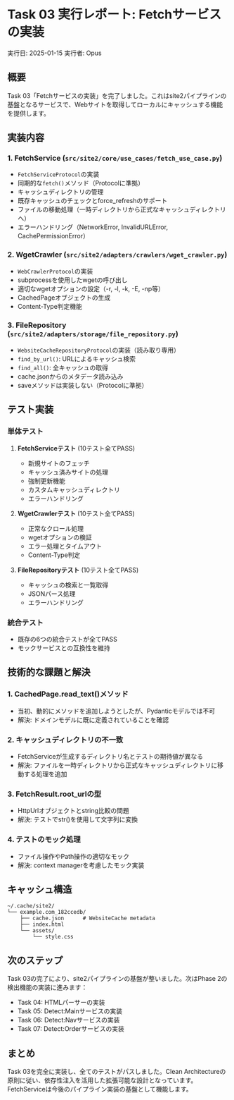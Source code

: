 # Task 03 実行レポート: Fetchサービスの実装

実行日: 2025-01-15
実行者: Opus

## 概要

Task 03「Fetchサービスの実装」を完了しました。これはsite2パイプラインの基盤となるサービスで、Webサイトを取得してローカルにキャッシュする機能を提供します。

## 実装内容

### 1. FetchService (`src/site2/core/use_cases/fetch_use_case.py`)
- `FetchServiceProtocol`の実装
- 同期的な`fetch()`メソッド（Protocolに準拠）
- キャッシュディレクトリの管理
- 既存キャッシュのチェックとforce_refreshのサポート
- ファイルの移動処理（一時ディレクトリから正式なキャッシュディレクトリへ）
- エラーハンドリング（NetworkError, InvalidURLError, CachePermissionError）

### 2. WgetCrawler (`src/site2/adapters/crawlers/wget_crawler.py`)
- `WebCrawlerProtocol`の実装
- subprocessを使用したwgetの呼び出し
- 適切なwgetオプションの設定（-r, -l, -k, -E, -np等）
- CachedPageオブジェクトの生成
- Content-Type判定機能

### 3. FileRepository (`src/site2/adapters/storage/file_repository.py`)
- `WebsiteCacheRepositoryProtocol`の実装（読み取り専用）
- `find_by_url()`: URLによるキャッシュ検索
- `find_all()`: 全キャッシュの取得
- cache.jsonからのメタデータ読み込み
- saveメソッドは実装しない（Protocolに準拠）

## テスト実装

### 単体テスト
1. **FetchServiceテスト** (10テスト全てPASS)
   - 新規サイトのフェッチ
   - キャッシュ済みサイトの処理
   - 強制更新機能
   - カスタムキャッシュディレクトリ
   - エラーハンドリング

2. **WgetCrawlerテスト** (10テスト全てPASS)
   - 正常なクロール処理
   - wgetオプションの検証
   - エラー処理とタイムアウト
   - Content-Type判定

3. **FileRepositoryテスト** (10テスト全てPASS)
   - キャッシュの検索と一覧取得
   - JSONパース処理
   - エラーハンドリング

### 統合テスト
- 既存の6つの統合テストが全てPASS
- モックサービスとの互換性を維持

## 技術的な課題と解決

### 1. CachedPage.read_text()メソッド
- 当初、動的にメソッドを追加しようとしたが、Pydanticモデルでは不可
- 解決: ドメインモデルに既に定義されていることを確認

### 2. キャッシュディレクトリの不一致
- FetchServiceが生成するディレクトリ名とテストの期待値が異なる
- 解決: ファイルを一時ディレクトリから正式なキャッシュディレクトリに移動する処理を追加

### 3. FetchResult.root_urlの型
- HttpUrlオブジェクトとstring比較の問題
- 解決: テストでstr()を使用して文字列に変換

### 4. テストのモック処理
- ファイル操作やPath操作の適切なモック
- 解決: context managerを考慮したモック実装

## キャッシュ構造

```
~/.cache/site2/
└── example.com_182ccedb/
    ├── cache.json      # WebsiteCache metadata
    ├── index.html
    └── assets/
        └── style.css
```

## 次のステップ

Task 03の完了により、site2パイプラインの基盤が整いました。次はPhase 2の検出機能の実装に進みます：
- Task 04: HTMLパーサーの実装
- Task 05: Detect:Mainサービスの実装
- Task 06: Detect:Navサービスの実装
- Task 07: Detect:Orderサービスの実装

## まとめ

Task 03を完全に実装し、全てのテストがパスしました。Clean Architectureの原則に従い、依存性注入を活用した拡張可能な設計となっています。FetchServiceは今後のパイプライン実装の基盤として機能します。
